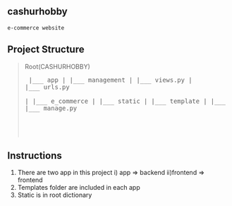 ## cashurhobby
    e-commerce website

## Project Structure 
> Root(CASHURHOBBY)
    <pre>
    |___ app 
    |        |___ management
    |        |___ views.py
    |        |___ urls.py   
    |
    |___ e_commerce 
    |              |___ static
    |              |___ template
    |              |___ settings.py
    |
    |
    |___ manage.py
    <pre>

## Instructions
1) There are two app in this project 
    i) app      => backend
    ii)frontend => frontend
2) Templates folder are included in each app
3) Static is in root dictionary
